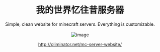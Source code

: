 
<div align="center">

# 我的世界忆往昔服务器
Simple, clean website for minecraft servers. Everything is customizable.
<br>
<br>
![image](https://i.imgur.com/pM5JUDS.png)

http://oliminator.net/mc-server-website/
</div>
